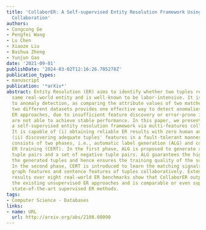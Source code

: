 ```yaml
---
title: 'CollaborER: A Self-supervised Entity Resolution Framework Using Multi-features
  Collaboration'
authors:
- Congcong Ge
- Pengfei Wang
- Lu Chen
- Xiaoze Liu
- Baihua Zheng
- Yunjun Gao
date: '2021-09-01'
publishDate: '2024-03-02T12:16:26.705278Z'
publication_types:
- manuscript
publication: '*arXiv*'
abstract: Entity Resolution (ER) aims to identify whether two tuples refer to the
  same real-world entity and is well-known to be labor-intensive. It is a prerequisite
  to anomaly detection, as comparing the attribute values of two matched tuples from
  two different datasets provides one effective way to detect anomalies. Existing
  ER approaches, due to insufficient feature discovery or error-prone inherent characteristics,
  are not able to achieve stable performance. In this paper, we present CollaborER,
  a self-supervised entity resolution framework via multi-features collaboration.
  It is capable of (i) obtaining reliable ER results with zero human annotations and
  (ii) discovering adequate tuples' features in a fault-tolerant manner. CollaborER
  consists of two phases, i.e., automatic label generation (ALG) and collaborative
  ER training (CERT). In the first phase, ALG is proposed to generate a set of positive
  tuple pairs and a set of negative tuple pairs. ALG guarantees the high quality of
  the generated tuples and hence ensures the training quality of the subsequent CERT.
  In the second phase, CERT is introduced to learn the matching signals by discovering
  graph features and sentence features of tuples collaboratively. Extensive experimental
  results over eight real-world ER benchmarks show that CollaborER outperforms all
  the existing unsupervised ER approaches and is comparable or even superior to the
  state-of-the-art supervised ER methods.
tags:
- Computer Science - Databases
links:
- name: URL
  url: http://arxiv.org/abs/2108.08090
---
```

